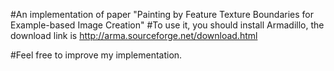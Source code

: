 #An implementation of paper "Painting by Feature Texture Boundaries for Example-based Image Creation"
#To use it, you should install Armadillo, the download link is http://arma.sourceforge.net/download.html

#Feel free to improve my implementation.
